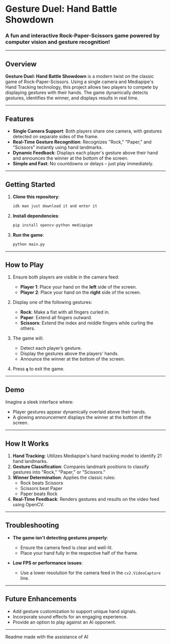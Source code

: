 # Gesture Duel: Hand Battle Showdown

### A fun and interactive Rock-Paper-Scissors game powered by computer vision and gesture recognition!

---

## Overview
**Gesture Duel: Hand Battle Showdown** is a modern twist on the classic game of Rock-Paper-Scissors. Using a single camera and Mediapipe's Hand Tracking technology, this project allows two players to compete by displaying gestures with their hands. The game dynamically detects gestures, identifies the winner, and displays results in real time.

---

## Features
- **Single Camera Support**: Both players share one camera, with gestures detected on separate sides of the frame.
- **Real-Time Gesture Recognition**: Recognizes "Rock," "Paper," and "Scissors" instantly using hand landmarks.
- **Dynamic Feedback**: Displays each player's gesture above their hand and announces the winner at the bottom of the screen.
- **Simple and Fast**: No countdowns or delays – just play immediately.

---

## Getting Started
1. **Clone this repository**:
   ```bash
   idk man just download it and enter it

2. **Install dependencies**:
   ```bash
   pip install opencv-python mediapipe
   ```

3. **Run the game**:
   ```bash
   python main.py
   ```

---

## How to Play
1. Ensure both players are visible in the camera feed:
   - **Player 1**: Place your hand on the **left** side of the screen.
   - **Player 2**: Place your hand on the **right** side of the screen.

2. Display one of the following gestures:
   - **Rock**: Make a fist with all fingers curled in.
   - **Paper**: Extend all fingers outward.
   - **Scissors**: Extend the index and middle fingers while curling the others.

3. The game will:
   - Detect each player’s gesture.
   - Display the gestures above the players' hands.
   - Announce the winner at the bottom of the screen.

4. Press **`q`** to exit the game.

---

## Demo
Imagine a sleek interface where:
- Player gestures appear dynamically overlaid above their hands.
- A glowing announcement displays the winner at the bottom of the screen.

---

## How It Works
1. **Hand Tracking**: Utilizes Mediapipe's hand tracking model to identify 21 hand landmarks.
2. **Gesture Classification**: Compares landmark positions to classify gestures into "Rock," "Paper," or "Scissors."
3. **Winner Determination**: Applies the classic rules:
   - Rock beats Scissors
   - Scissors beat Paper
   - Paper beats Rock
4. **Real-Time Feedback**: Renders gestures and results on the video feed using OpenCV.

---

## Troubleshooting
- **The game isn't detecting gestures properly**:
  - Ensure the camera feed is clear and well-lit.
  - Place your hand fully in the respective half of the frame.
  
- **Low FPS or performance issues**:
  - Use a lower resolution for the camera feed in the `cv2.VideoCapture` line.

---

## Future Enhancements
- Add gesture customization to support unique hand signals.
- Incorporate sound effects for an engaging experience.
- Provide an option to play against an AI opponent.

---

Readme made with the assistance of AI
